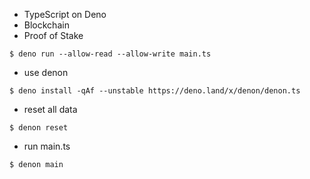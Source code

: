 <img rsc="https://github.com/bitbanana/bitbanana/blob/main/resouces/images/bitbanana_logo_long.png">

- TypeScript on Deno
- Blockchain
- Proof of Stake

```
$ deno run --allow-read --allow-write main.ts
```

- use denon

```
$ deno install -qAf --unstable https://deno.land/x/denon/denon.ts
```

- reset all data

```
$ denon reset
```

- run main.ts

```
$ denon main
```
